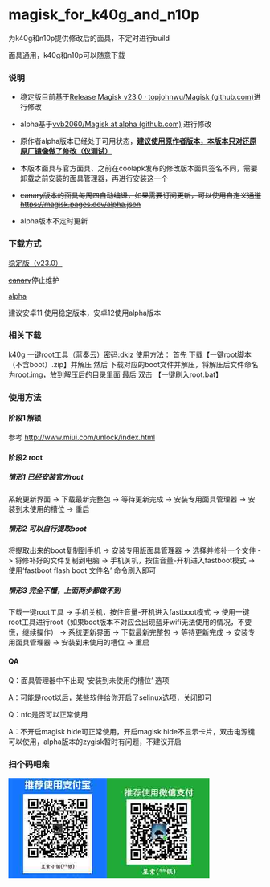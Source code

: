 # magisk_for_k40g_and_n10p

为k40g和n10p提供修改后的面具，不定时进行build

面具通用，k40g和n10p可以随意下载

### 说明

* 稳定版目前基于[Release Magisk v23.0 · topjohnwu/Magisk (github.com)](https://github.com/topjohnwu/Magisk/releases/tag/v23.0)进行修改

* alpha基于[vvb2060/Magisk at alpha (github.com)](https://github.com/vvb2060/Magisk/tree/alpha) 进行修改

* 原作者alpha版本已经处于可用状态，**<u>建议使用原作者版本，本版本只对还原原厂镜像做了修改（仅测试）</u>**

* 本版本面具与官方面具、之前在coolapk发布的修改版本面具签名不同，需要卸载之前安装的面具管理器，再进行安装这一个 

* ~~canary版本的面具每周四自动编译，如果需要订阅更新，可以使用自定义通道  https://magisk.pages.dev/alpha.json~~

* alpha版本不定时更新

### 下载方式

[稳定版（v23.0）](https://magisk.pages.dev/Magisk_stable_app.apk)

~~[canary](https://magisk.pages.dev/Magisk_canary_app.apk)~~停止维护

[alpha](https://magisk.pages.dev/Magisk_alpha_app.apk)

建议安卓11 使用稳定版本，安卓12使用alpha版本

### 相关下载

[k40g 一键root工具（蓝奏云）密码:dkiz](https://3ku.lanzoui.com/b02cngjad)
使用方法：
首先 下载【一键root脚本（不含boot）.zip】并解压
然后 下载对应的boot文件并解压，将解压后文件命名为root.img，放到解压后的目录里面
最后 双击 【一键刷入root.bat】

### 使用方法

#### 阶段1 解锁

参考 http://www.miui.com/unlock/index.html 

#### 阶段2 root

##### 情形1 已经安装官方root

系统更新界面  ->  下载最新完整包  ->  等待更新完成 ->  安装专用面具管理器 -> 安装到未使用的槽位  ->  重启

##### 情形2 可以自行提取boot

将提取出来的boot复制到手机  -> 安装专用版面具管理器  ->  选择并修补一个文件  ->  将修补好的文件复制到电脑  ->  手机关机，按住音量-开机进入fastboot模式  ->  使用‘fastboot flash boot 文件名’ 命令刷入即可

#####  情形3 完全不懂，上面两步都做不到

下载一键root工具  -> 手机关机，按住音量-开机进入fastboot模式  ->  使用一键root工具进行root（如果boot版本不对应会出现蓝牙wifi无法使用的情况，不要慌，继续操作） -> 系统更新界面  ->  下载最新完整包  ->  等待更新完成 ->  安装专用面具管理器 -> 安装到未使用的槽位  ->  重启

 

#### QA

Q：面具管理器中不出现 ‘安装到未使用的槽位’ 选项

A：可能是root以后，某些软件给你开启了selinux选项，关闭即可



Q：nfc是否可以正常使用

A：不开启magisk hide可正常使用，开启magisk hide不显示卡片，双击电源键可以使用，alpha版本的zygisk暂时有问题，不建议开启

### 扫个码吧亲

![zanshang](./zanshang.jpg)

